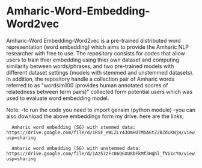 # Amharic-Word-Embedding-Word2vec
Amharic-Word Embedding-Word2vec is a pre-trained distributed word representation (word embedding) which aims to provide the Amharic NLP researcher with free to use. The repository consists for codes that allow users to train thier embedding using thier own dataset and computing similarity between words/phrases, and two pre-trained models with different dataset settings (models with stemmed and unstemmed datasets). In addition, the repository handle a collection pair of Amharic words referred to as "wordsim100 (provides human annotated scores of relatedness between term pairs)" collected form potential users which was used to evaluate word embedding model. 

Note: -to run the code you need to import gensim (python module)
      -you can also download the above embeddings form my drive. here are the links;
      
      Amharic word embedding (SG) with stemmed data: https://drive.google.com/file/d/1RSF_eWLZLY43OmHU7MbAGtZ2BZduKNjH/view?usp=sharing
      
      Amharic word embedding (SG) with unstemmed data: https://drive.google.com/file/d/1Az57zFc06QGXU8bFkMf3Hqhl_fVG1cYm/view?usp=sharing
